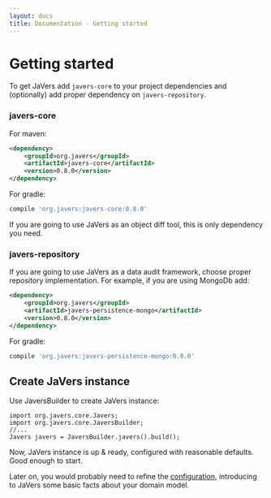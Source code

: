 ```yaml
---
layout: docs
title: Documentation - Getting started
---
```


# Getting started

To get JaVers add <code>javers-core</code>
to your project dependencies and (optionally) add proper dependency on <code>javers-repository</code>.

### javers-core
For maven: 

```xml
<dependency>
    <groupId>org.javers</groupId>
    <artifactId>javers-core</artifactId>
    <version>0.8.0</version>
</dependency>
```

For gradle: 

```groovy
compile 'org.javers:javers-core:0.8.0'
```   
If you are going to use JaVers as an object diff tool, this is only dependency you need.
        
### javers-repository 
If you are going to use JaVers as a data audit framework, choose proper repository implementation.
For example, if you are using MongoDb add:

```xml
<dependency>
    <groupId>org.javers</groupId>
    <artifactId>javers-persistence-mongo</artifactId>
    <version>0.8.0</version>
</dependency>
```

For gradle: 

```groovy
compile 'org.javers:javers-persistence-mongo:0.8.0'
```

## Create JaVers instance

Use JaversBuilder to create JaVers instance:
```
import org.javers.core.Javers;
import org.javers.core.JaversBuilder;
//...
Javers javers = JaversBuilder.javers().build();
```

Now, JaVers instance is up & ready, configured with reasonable defaults. 
Good enough to start.

Later on, you would probably need to refine the [configuration](http://javers.org/documentation/configuration), 
introducing to JaVers some basic facts about your domain model.
